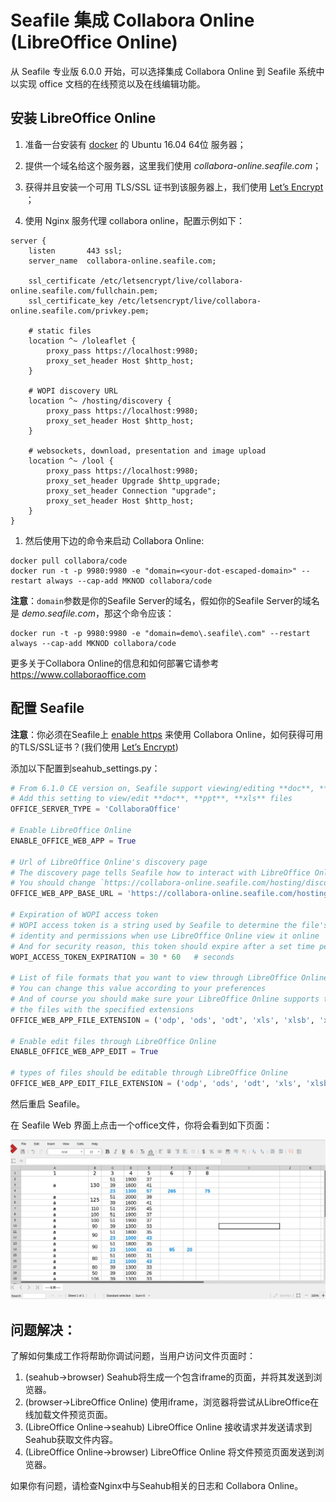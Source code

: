 # Seafile 集成 Collabora Online (LibreOffice Online)

从 Seafile 专业版 6.0.0 开始，可以选择集成 Collabora Online 到 Seafile 系统中以实现 office 文档的在线预览以及在线编辑功能。

## 安装 LibreOffice Online

1. 准备一台安装有 [docker](http://www.docker.com/) 的 Ubuntu 16.04 64位 服务器；

1. 提供一个域名给这个服务器，这里我们使用 *collabora-online.seafile.com*；

1. 获得并且安装一个可用 TLS/SSL 证书到该服务器上，我们使用 [Let’s Encrypt](https://letsencrypt.org/) ；

1. 使用 Nginx 服务代理 collabora online，配置示例如下：

```
server {
    listen       443 ssl;
    server_name  collabora-online.seafile.com;

    ssl_certificate /etc/letsencrypt/live/collabora-online.seafile.com/fullchain.pem;
    ssl_certificate_key /etc/letsencrypt/live/collabora-online.seafile.com/privkey.pem;

    # static files
    location ^~ /loleaflet {
        proxy_pass https://localhost:9980;
        proxy_set_header Host $http_host;
    }

    # WOPI discovery URL
    location ^~ /hosting/discovery {
        proxy_pass https://localhost:9980;
        proxy_set_header Host $http_host;
    }

    # websockets, download, presentation and image upload
    location ^~ /lool {
        proxy_pass https://localhost:9980;
        proxy_set_header Upgrade $http_upgrade;
        proxy_set_header Connection "upgrade";
        proxy_set_header Host $http_host;
    }
}
```

1. 然后使用下边的命令来启动 Collabora Online:

```
docker pull collabora/code
docker run -t -p 9980:9980 -e "domain=<your-dot-escaped-domain>" --restart always --cap-add MKNOD collabora/code
```

**注意**：`domain`参数是你的Seafile Server的域名，假如你的Seafile Server的域名是 *demo.seafile.com*，那这个命令应该：

```
docker run -t -p 9980:9980 -e "domain=demo\.seafile\.com" --restart always --cap-add MKNOD collabora/code
```

更多关于Collabora Online的信息和如何部署它请参考 https://www.collaboraoffice.com


## 配置 Seafile

**注意**：你必须在Seafile上 [enable https](../deploy/https_with_nginx.md) 来使用 Collabora Online，如何获得可用的TLS/SSL证书？(我们使用 [Let’s Encrypt](https://letsencrypt.org/))

添加以下配置到seahub_settings.py：

``` python
# From 6.1.0 CE version on, Seafile support viewing/editing **doc**, **ppt**, **xls** files via LibreOffice
# Add this setting to view/edit **doc**, **ppt**, **xls** files
OFFICE_SERVER_TYPE = 'CollaboraOffice'

# Enable LibreOffice Online
ENABLE_OFFICE_WEB_APP = True

# Url of LibreOffice Online's discovery page
# The discovery page tells Seafile how to interact with LibreOffice Online when view file online
# You should change `https://collabora-online.seafile.com/hosting/discovery` to your actual LibreOffice Online server address
OFFICE_WEB_APP_BASE_URL = 'https://collabora-online.seafile.com/hosting/discovery'

# Expiration of WOPI access token
# WOPI access token is a string used by Seafile to determine the file's
# identity and permissions when use LibreOffice Online view it online
# And for security reason, this token should expire after a set time period
WOPI_ACCESS_TOKEN_EXPIRATION = 30 * 60   # seconds

# List of file formats that you want to view through LibreOffice Online
# You can change this value according to your preferences
# And of course you should make sure your LibreOffice Online supports to preview
# the files with the specified extensions
OFFICE_WEB_APP_FILE_EXTENSION = ('odp', 'ods', 'odt', 'xls', 'xlsb', 'xlsm', 'xlsx','ppsx', 'ppt', 'pptm', 'pptx', 'doc', 'docm', 'docx')

# Enable edit files through LibreOffice Online
ENABLE_OFFICE_WEB_APP_EDIT = True

# types of files should be editable through LibreOffice Online
OFFICE_WEB_APP_EDIT_FILE_EXTENSION = ('odp', 'ods', 'odt', 'xls', 'xlsb', 'xlsm', 'xlsx','ppsx', 'ppt', 'pptm', 'pptx', 'doc', 'docm', 'docx')
```

然后重启 Seafile。

在 Seafile Web 界面上点击一个office文件，你将会看到如下页面：

![LibreOffice-online](../images/libreoffice-online.png)

## 问题解决：

了解如何集成工作将帮助你调试问题，当用户访问文件页面时：

1. (seahub->browser) Seahub将生成一个包含iframe的页面，并将其发送到浏览器。
2. (browser->LibreOffice Online) 使用iframe，浏览器将尝试从LibreOffice在线加载文件预览页面。
3. (LibreOffice Online->seahub) LibreOffice Online 接收请求并发送请求到Seahub获取文件内容。
4. (LibreOffice Online->browser) LibreOffice Online 将文件预览页面发送到浏览器。

如果你有问题，请检查Nginx中与Seahub相关的日志和 Collabora Online。
